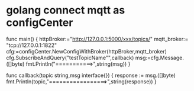 # golang connect mqtt as configCenter

func main() {
    httpBroker:="http://127.0.0.1:5000/xxx/topics/"
    mqtt_broker:= "tcp://127.0.0.1:1822"
    cfg:=configCenter.NewConfigWithBroker(httpBroker,mqtt_broker)
    cfg.SubscribeAndQuery("testTopicName"",callback)
    msg:=cfg.Message.([]byte)
    fmt.Println("===========>",string(msg))
}

func callback(topic string,msg  interface{}) {
	response := msg.([]byte)
 	fmt.Println(topic,"=================>",string(response))
}